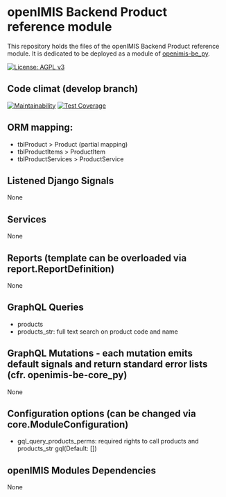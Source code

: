 # openIMIS Backend Product reference module
This repository holds the files of the openIMIS Backend Product reference module. It is dedicated to be deployed as a module of [openimis-be_py](https://github.com/openimis/openimis-be_py).

[![License: AGPL v3](https://img.shields.io/badge/License-AGPL%20v3-blue.svg)](https://www.gnu.org/licenses/agpl-3.0)

## Code climat (develop branch)

[![Maintainability](https://img.shields.io/codeclimate/maintainability/openimis/openimis-be-policy_py.svg)](https://codeclimate.com/github/openimis/openimis-be-policy_py/maintainability)
[![Test Coverage](https://img.shields.io/codeclimate/coverage/openimis/openimis-be-policy_py.svg)](https://codeclimate.com/github/openimis/openimis-be-policy_py)

## ORM mapping:
* tblProduct > Product (partial mapping)
* tblProductItems > ProductItem
* tblProductServices > ProductService

## Listened Django Signals
None

## Services
None

## Reports (template can be overloaded via report.ReportDefinition)
None

## GraphQL Queries
* products
* products_str: full text search on product code and name

## GraphQL Mutations - each mutation emits default signals and return standard error lists (cfr. openimis-be-core_py)
None

## Configuration options (can be changed via core.ModuleConfiguration)
* gql_query_products_perms: required rights to call products and products_str gql(Default: [])

## openIMIS Modules Dependencies
None
